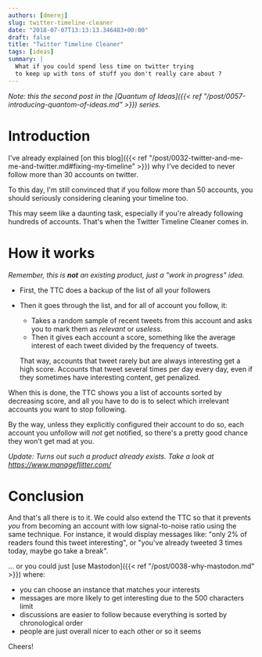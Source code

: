 ```yaml
---
authors: [dmerej]
slug: twitter-timeline-cleaner
date: "2018-07-07T13:13:13.346483+00:00"
draft: false
title: "Twitter Timeline Cleaner"
tags: [ideas]
summary: |
  What if you could spend less time on twitter trying
  to keep up with tons of stuff you don't really care about ?
---
```


_Note: this the second post in the [Quantum of Ideas]({{< ref "/post/0057-introducing-quantom-of-ideas.md" >}}) series._

# Introduction

I've already explained [on this blog]({{< ref "/post/0032-twitter-and-me-me-and-twitter.md#fixing-my-timeline" >}}) why I've decided to never follow more than 30 accounts on twitter.

To this day, I'm still convinced that if you follow more than 50 accounts, you should seriously considering cleaning your timeline too.

This may seem like a daunting task, especially if you're already following hundreds of accounts. That's when the Twitter Timeline Cleaner comes in.

# How it works

_Remember, this is **not** an existing product, just a "work in progress" idea._

* First, the TTC does a backup of the list of all your followers

* Then it goes through the list, and for all of account you follow, it:

  * Takes a random sample of recent tweets from this account and asks you to mark them as *relevant* or *useless*.
  * Then it gives each account a score, something like the average interest of each tweet divided by the frequency of tweets.

  That way, accounts that tweet rarely but are always interesting get a high score. Accounts that tweet several times per day every day, even if they sometimes have interesting content, get penalized.

When this is done, the TTC shows you a list of accounts sorted by decreasing score, and all you have to do is to select which irrelevant accounts you want to stop following.

By the way, unless they explicitly configured their account to do so, each account you unfollow will *not* get notified, so there's a pretty good chance they won't get mad at you.

_Update: Turns out such a product already exists. Take a look at https://www.manageflitter.com/_

# Conclusion

And that's all there is to it. We could also extend the TTC so that it prevents *you* from becoming an account with low signal-to-noise ratio using the same technique. For instance, it would display messages like: "only 2% of readers found this tweet interesting", or "you've already tweeted 3 times today, maybe go take a break".


&hellip; or you could just [use Mastodon]({{< ref "/post/0038-why-mastodon.md" >}}) where:

* you can choose an instance that matches your interests
* messages are more likely to get interesting due to the 500 characters limit
* discussions are easier to follow because everything is sorted by chronological order
* people are just overall nicer to each other or so it seems


Cheers!
